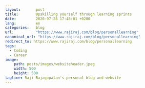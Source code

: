 ```yaml
---
layout:       post
title:        Upskilling yourself through learning sprints
date:         2020-07-28 17:48:01 +0200
lang:         en
categories:   blog
url:          "https://www.rajiraj.com/blog/personallearning"
canonical_url: "https://www.rajiraj.com/blog/personallearning"
redirect_to: https://www.rajiraj.com/blog/personallearning
tags:
  - Coding
  - Career
image:
    path: posts/images/websiteheader.jpeg
    width: 500
    height: 500
tagline: Raji Rajagopalan's personal blog and website
---
```

